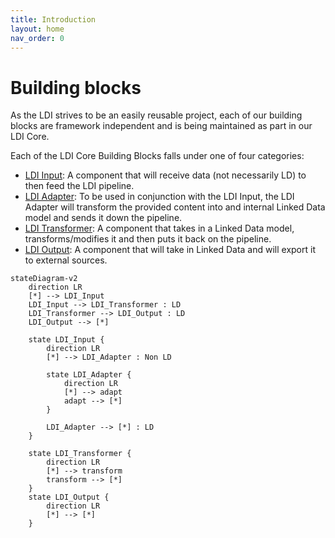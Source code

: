```yaml
---
title: Introduction
layout: home
nav_order: 0
---
```


# Building blocks

As the LDI strives to be an easily reusable project, each of our building blocks are framework independent and is being maintained as part in our LDI Core.

Each of the LDI Core Building Blocks falls under one of four categories:
* [LDI Input][LDI Input]: A component that will receive data (not necessarily LD) to then feed the LDI pipeline.
* [LDI Adapter][LDI Adapter]: To be used in conjunction with the LDI Input, the LDI Adapter will transform the provided content into and internal Linked Data model and sends it down the pipeline.
* [LDI Transformer][LDI Transformer]: A component that takes in a Linked Data model, transforms/modifies it and then puts it back on the pipeline.
* [LDI Output][LDI Output]: A component that will take in Linked Data and will export it to external sources.

````mermaid
stateDiagram-v2
    direction LR
    [*] --> LDI_Input
    LDI_Input --> LDI_Transformer : LD
    LDI_Transformer --> LDI_Output : LD
    LDI_Output --> [*]

    state LDI_Input {
        direction LR
        [*] --> LDI_Adapter : Non LD

        state LDI_Adapter {
            direction LR
            [*] --> adapt
            adapt --> [*]
        }

        LDI_Adapter --> [*] : LD
    }
    
    state LDI_Transformer {
        direction LR
        [*] --> transform
        transform --> [*]
    }
    state LDI_Output {
        direction LR
        [*] --> [*]
    }
````

[LDI Input]: /core/ldi-inputs
[LDI Adapter]: /core/ldi-adapters
[LDI Transformer]: /core/ldi-transformers
[LDI Output]: /core/ldi-outputs